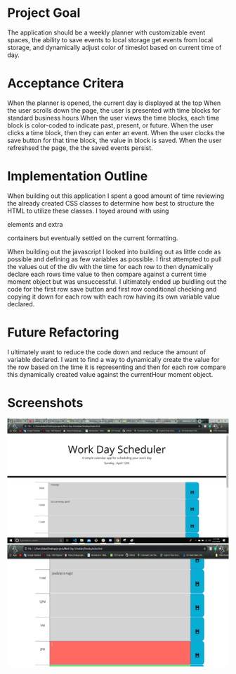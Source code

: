 # Project Goal

The application should be a weekly planner with customizable event spaces, the ability to save events to local storage get events from local storage, and dynamically adjust color of timeslot based on current time of day.

# Acceptance Critera

When the planner is opened, the current day is displayed at the top
When the user scrolls down the page, the user is presented with time blocks for standard business hours
When the user views the time blocks, each time block is color-coded to indicate past, present, or future.
When the user clicks a time block, then they can enter an event.
When the user clocks the save button for that time block, the value in block is saved.
When the user refreshsed the page, the the saved events persist.

# Implementation Outline

When building out this application I spent a good amount of time reviewing the already created CSS classes to determine how best to structure the HTML to utilize these classes. I toyed around with using <p> elements and extra <div> containers but eventually settled on the current formatting.
  
When building out the javascript I looked into building out as little code as possible and defining as few variables as possible. I first attempted to pull the values out of the div with the time for each row to then dynamically declare each rows time value to then compare against a current time moment object but was unsuccessful. I ultimately ended up buidling out the code for the first row save button and first row conditional checking and copying it down for each row with each row having its own variable value declared.

# Future Refactoring

I ultimately want to reduce the code down and reduce the amount of variable declared. I want to find a way to dynamically create the value for the row based on the time it is representing and then for each row compare this dynamically created value against the currentHour moment object.

# Screenshots
![](https://github.com/bskutivan/Work-Day-Scheduler/blob/master/Develop/images/screenshot2.jpg)
![](https://github.com/bskutivan/Work-Day-Scheduler/blob/master/Develop/images/Screenshot1.jpg) 
